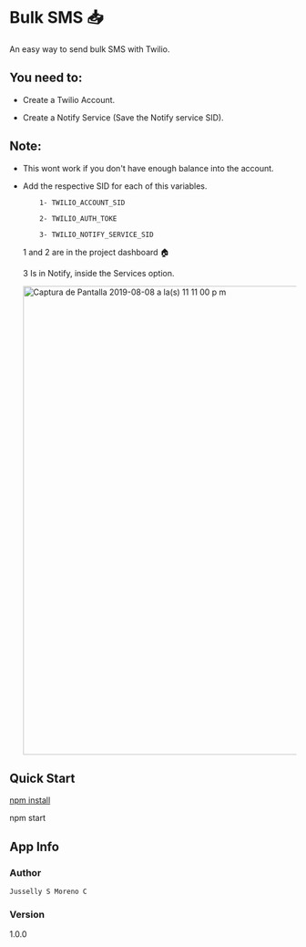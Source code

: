 # Bulk SMS :inbox_tray:
An easy way to send bulk SMS with Twilio.

## You need to:

  - Create a Twilio Account.

  - Create a Notify Service (Save the Notify service SID).
  

## Note:

  -   This wont work if you don't have enough balance into the account.
  
  - Add the respective SID for each of this variables.
  
            1- TWILIO_ACCOUNT_SID

            2- TWILIO_AUTH_TOKE

            3- TWILIO_NOTIFY_SERVICE_SID
            
    1 and 2 are in the project dashboard :house:
    
    3 Is in Notify, inside the Services option.
    
    <img width="822" alt="Captura de Pantalla 2019-08-08 a la(s) 11 11 00 p  m" src="https://user-images.githubusercontent.com/32177779/62753625-0c5c0880-ba32-11e9-9ac7-8b5d04c4e78b.png">

  
## Quick Start

[npm install](https://www.npmjs.com/get-npm)

npm start

## App Info

### Author

```Jusselly S Moreno C```

### Version

1.0.0

